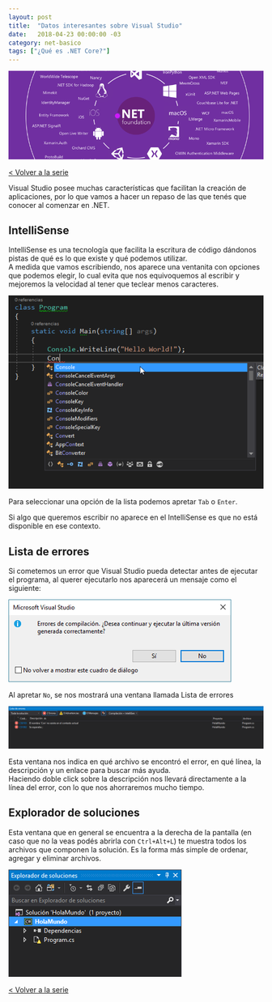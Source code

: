 ```yaml
---
layout: post
title:  "Datos interesantes sobre Visual Studio"
date:   2018-04-23 00:00:00 -03
category: net-basico
tags: ["¿Qué es .NET Core?"]
---
```


<img src="/asset/img/que-es-net-core.png" class="img-responsive" alt="¿Qué es .NET Core?">

[< Volver a la serie](/que-es-net-core/)

Visual Studio posee muchas características que facilitan la creación de aplicaciones, por lo que vamos a hacer un repaso de las que tenés que conocer al comenzar en .NET.  

## IntelliSense

IntelliSense es una tecnología que facilita la escritura de código dándonos pistas de qué es lo que existe y qué podemos utilizar.  
A medida que vamos escribiendo, nos aparece una ventanita con opciones que podemos elegir, lo cual evita que nos equivoquemos al escribir y mejoremos la velocidad al tener que teclear menos caracteres.  

<img src="/asset/img/que-es-net-core/09.png" class="img-responsive" alt="¿Qué es .NET Core?">

Para seleccionar una opción de la lista podemos apretar `Tab` o `Enter`.

Si algo que queremos escribir no aparece en el IntelliSense es que no está disponible en ese contexto.

## Lista de errores

Si cometemos un error que Visual Studio pueda detectar antes de ejecutar el programa, al querer ejecutarlo nos aparecerá un mensaje como el siguiente:

<img src="/asset/img/que-es-net-core/10.png" class="img-responsive" alt="¿Qué es .NET Core?">

Al apretar `No`, se nos mostrará una ventana llamada Lista de errores

<img src="/asset/img/que-es-net-core/11.png" class="img-responsive" alt="¿Qué es .NET Core?">

Esta ventana nos indica en qué archivo se encontró el error, en qué línea, la descripción y un enlace para buscar más ayuda.  
Haciendo doble click sobre la descripción nos llevará directamente a la línea del error, con lo que nos ahorraremos mucho tiempo.  

## Explorador de soluciones

Esta ventana que en general se encuentra a la derecha de la pantalla (en caso que no la veas podés abrirla con `Ctrl+Alt+L`) te muestra todos los archivos que componen la solución. Es la forma más simple de ordenar, agregar y eliminar archivos.

<img src="/asset/img/que-es-net-core/12.png" class="img-responsive" alt="¿Qué es .NET Core?">

[< Volver a la serie](/que-es-net-core/)